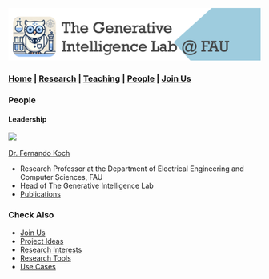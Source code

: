 ![GeniLab-banner](./images/genilab-banner.png)

### [Home](README.md) | [Research](RESEARCH.md) | [Teaching](TEACHING.md) | [People](PEOPLE.md) | [Join Us](JOINUS.md)

### People


#### Leadership

<img src="http://generativeintelligencelab.ai/images/people/fkoch-headshot.png" width=200>

[Dr. Fernando Koch](http://www.fernandokoch.me)
* Research Professor at the Department of Electrical Engineering and Computer Sciences, FAU
* Head of The Generative Intelligence Lab
* [Publications](https://scholar.google.com/citations?hl=en&user=-jD2UDsAAAAJ&sortby=pubdate)

<!---
#### Ph.D. Students

#### Master Students

#### Undergrad Students

#### External Collaborators
--->

### Check Also
* [Join Us](JOINUS.md)
* [Project Ideas](COLLABORATING.md#project-ideas)
* [Research Interests](RESEARCH.md#research-interests)
* [Research Tools](RESEARCH.md#research-tools)
* [Use Cases](RESEARCH.md#use-cases)

